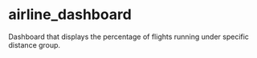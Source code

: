 # airline_dashboard
Dashboard that displays the percentage of flights running under specific distance group.
